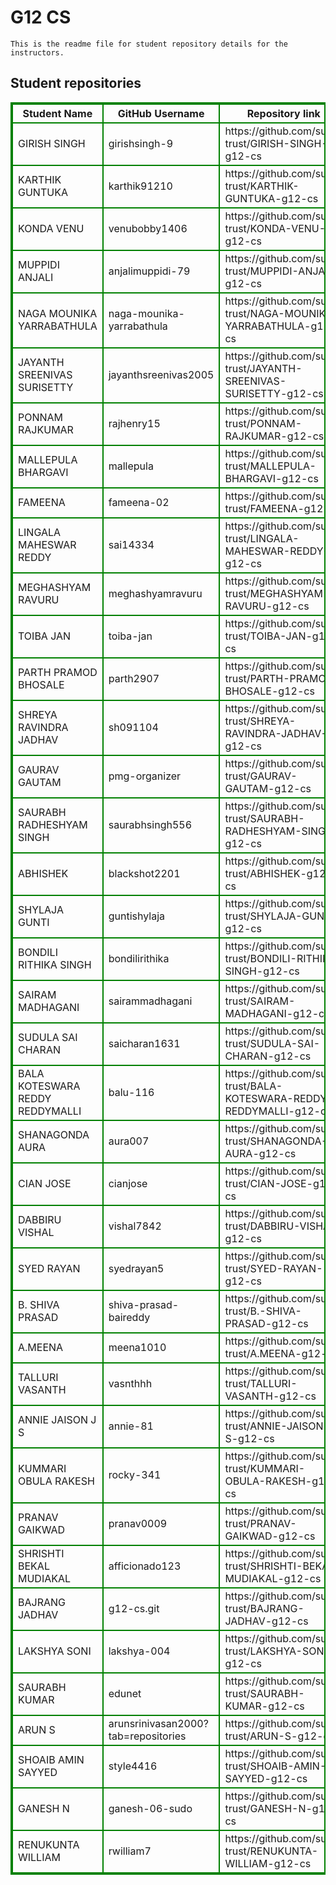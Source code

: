 # G12 CS
    This is the readme file for student repository details for the instructors.
## Student repositories 
<table style="border : 2px solid green; width:100%;">
<tr >
<th style="border : 2px solid green;">Student Name</th>
<th style="border : 2px solid green;">GitHub Username</th>
<th style="border : 2px solid green;">Repository link</th>
</tr>
<tr style="border : 2px solid green;">
<td style="border : 2px solid green;">GIRISH SINGH</td> 

<td style="border : 2px solid green;">girishsingh-9</td> 

<td style="border : 2px solid green;">https://github.com/sure-trust/GIRISH-SINGH-g12-cs</td> 
</tr>

<tr style="border : 2px solid green;">
<td style="border : 2px solid green;">KARTHIK GUNTUKA</td> 

<td style="border : 2px solid green;">karthik91210</td> 

<td style="border : 2px solid green;">https://github.com/sure-trust/KARTHIK-GUNTUKA-g12-cs</td> 
</tr>

<tr style="border : 2px solid green;">
<td style="border : 2px solid green;">KONDA VENU</td> 

<td style="border : 2px solid green;">venubobby1406</td> 

<td style="border : 2px solid green;">https://github.com/sure-trust/KONDA-VENU-g12-cs</td> 
</tr>

<tr style="border : 2px solid green;">
<td style="border : 2px solid green;">MUPPIDI ANJALI</td> 

<td style="border : 2px solid green;">anjalimuppidi-79</td> 

<td style="border : 2px solid green;">https://github.com/sure-trust/MUPPIDI-ANJALI-g12-cs</td> 
</tr>

<tr style="border : 2px solid green;">
<td style="border : 2px solid green;">NAGA MOUNIKA YARRABATHULA</td> 

<td style="border : 2px solid green;">naga-mounika-yarrabathula</td> 

<td style="border : 2px solid green;">https://github.com/sure-trust/NAGA-MOUNIKA-YARRABATHULA-g12-cs</td> 
</tr>

<tr style="border : 2px solid green;">
<td style="border : 2px solid green;">JAYANTH SREENIVAS SURISETTY</td> 

<td style="border : 2px solid green;">jayanthsreenivas2005</td> 

<td style="border : 2px solid green;">https://github.com/sure-trust/JAYANTH-SREENIVAS-SURISETTY-g12-cs</td> 
</tr>

<tr style="border : 2px solid green;">
<td style="border : 2px solid green;">PONNAM RAJKUMAR</td> 

<td style="border : 2px solid green;">rajhenry15</td> 

<td style="border : 2px solid green;">https://github.com/sure-trust/PONNAM-RAJKUMAR-g12-cs</td> 
</tr>

<tr style="border : 2px solid green;">
<td style="border : 2px solid green;">MALLEPULA BHARGAVI</td> 

<td style="border : 2px solid green;">mallepula</td> 

<td style="border : 2px solid green;">https://github.com/sure-trust/MALLEPULA-BHARGAVI-g12-cs</td> 
</tr>

<tr style="border : 2px solid green;">
<td style="border : 2px solid green;">FAMEENA</td> 

<td style="border : 2px solid green;">fameena-02</td> 

<td style="border : 2px solid green;">https://github.com/sure-trust/FAMEENA-g12-cs</td> 
</tr>

<tr style="border : 2px solid green;">
<td style="border : 2px solid green;">LINGALA MAHESWAR REDDY</td> 

<td style="border : 2px solid green;">sai14334</td> 

<td style="border : 2px solid green;">https://github.com/sure-trust/LINGALA-MAHESWAR-REDDY-g12-cs</td> 
</tr>

<tr style="border : 2px solid green;">
<td style="border : 2px solid green;">MEGHASHYAM RAVURU</td> 

<td style="border : 2px solid green;">meghashyamravuru</td> 

<td style="border : 2px solid green;">https://github.com/sure-trust/MEGHASHYAM-RAVURU-g12-cs</td> 
</tr>

<tr style="border : 2px solid green;">
<td style="border : 2px solid green;">TOIBA JAN</td> 

<td style="border : 2px solid green;">toiba-jan</td> 

<td style="border : 2px solid green;">https://github.com/sure-trust/TOIBA-JAN-g12-cs</td> 
</tr>

<tr style="border : 2px solid green;">
<td style="border : 2px solid green;">PARTH PRAMOD BHOSALE</td> 

<td style="border : 2px solid green;">parth2907</td> 

<td style="border : 2px solid green;">https://github.com/sure-trust/PARTH-PRAMOD-BHOSALE-g12-cs</td> 
</tr>

<tr style="border : 2px solid green;">
<td style="border : 2px solid green;">SHREYA RAVINDRA JADHAV</td> 

<td style="border : 2px solid green;">sh091104</td> 

<td style="border : 2px solid green;">https://github.com/sure-trust/SHREYA-RAVINDRA-JADHAV-g12-cs</td> 
</tr>

<tr style="border : 2px solid green;">
<td style="border : 2px solid green;">GAURAV GAUTAM</td> 

<td style="border : 2px solid green;">pmg-organizer</td> 

<td style="border : 2px solid green;">https://github.com/sure-trust/GAURAV-GAUTAM-g12-cs</td> 
</tr>

<tr style="border : 2px solid green;">
<td style="border : 2px solid green;">SAURABH RADHESHYAM SINGH</td> 

<td style="border : 2px solid green;">saurabhsingh556</td> 

<td style="border : 2px solid green;">https://github.com/sure-trust/SAURABH-RADHESHYAM-SINGH-g12-cs</td> 
</tr>

<tr style="border : 2px solid green;">
<td style="border : 2px solid green;">ABHISHEK</td> 

<td style="border : 2px solid green;">blackshot2201</td> 

<td style="border : 2px solid green;">https://github.com/sure-trust/ABHISHEK-g12-cs</td> 
</tr>

<tr style="border : 2px solid green;">
<td style="border : 2px solid green;">SHYLAJA GUNTI</td> 

<td style="border : 2px solid green;">guntishylaja</td> 

<td style="border : 2px solid green;">https://github.com/sure-trust/SHYLAJA-GUNTI-g12-cs</td> 
</tr>

<tr style="border : 2px solid green;">
<td style="border : 2px solid green;">BONDILI RITHIKA SINGH</td> 

<td style="border : 2px solid green;">bondilirithika</td> 

<td style="border : 2px solid green;">https://github.com/sure-trust/BONDILI-RITHIKA-SINGH-g12-cs</td> 
</tr>

<tr style="border : 2px solid green;">
<td style="border : 2px solid green;">SAIRAM MADHAGANI</td> 

<td style="border : 2px solid green;">sairammadhagani</td> 

<td style="border : 2px solid green;">https://github.com/sure-trust/SAIRAM-MADHAGANI-g12-cs</td> 
</tr>

<tr style="border : 2px solid green;">
<td style="border : 2px solid green;">SUDULA SAI CHARAN</td> 

<td style="border : 2px solid green;">saicharan1631</td> 

<td style="border : 2px solid green;">https://github.com/sure-trust/SUDULA-SAI-CHARAN-g12-cs</td> 
</tr>

<tr style="border : 2px solid green;">
<td style="border : 2px solid green;">BALA KOTESWARA REDDY REDDYMALLI</td> 

<td style="border : 2px solid green;">balu-116</td> 

<td style="border : 2px solid green;">https://github.com/sure-trust/BALA-KOTESWARA-REDDY-REDDYMALLI-g12-cs</td> 
</tr>

<tr style="border : 2px solid green;">
<td style="border : 2px solid green;">SHANAGONDA AURA</td> 

<td style="border : 2px solid green;">aura007</td> 

<td style="border : 2px solid green;">https://github.com/sure-trust/SHANAGONDA-AURA-g12-cs</td> 
</tr>

<tr style="border : 2px solid green;">
<td style="border : 2px solid green;">CIAN JOSE</td> 

<td style="border : 2px solid green;">cianjose</td> 

<td style="border : 2px solid green;">https://github.com/sure-trust/CIAN-JOSE-g12-cs</td> 
</tr>

<tr style="border : 2px solid green;">
<td style="border : 2px solid green;">DABBIRU VISHAL</td> 

<td style="border : 2px solid green;">vishal7842</td> 

<td style="border : 2px solid green;">https://github.com/sure-trust/DABBIRU-VISHAL-g12-cs</td> 
</tr>

<tr style="border : 2px solid green;">
<td style="border : 2px solid green;">SYED RAYAN</td> 

<td style="border : 2px solid green;">syedrayan5</td> 

<td style="border : 2px solid green;">https://github.com/sure-trust/SYED-RAYAN-g12-cs</td> 
</tr>

<tr style="border : 2px solid green;">
<td style="border : 2px solid green;">B. SHIVA PRASAD</td> 

<td style="border : 2px solid green;">shiva-prasad-baireddy</td> 

<td style="border : 2px solid green;">https://github.com/sure-trust/B.-SHIVA-PRASAD-g12-cs</td> 
</tr>

<tr style="border : 2px solid green;">
<td style="border : 2px solid green;">A.MEENA</td> 

<td style="border : 2px solid green;">meena1010</td> 

<td style="border : 2px solid green;">https://github.com/sure-trust/A.MEENA-g12-cs</td> 
</tr>

<tr style="border : 2px solid green;">
<td style="border : 2px solid green;">TALLURI VASANTH</td> 

<td style="border : 2px solid green;">vasnthhh</td> 

<td style="border : 2px solid green;">https://github.com/sure-trust/TALLURI-VASANTH-g12-cs</td> 
</tr>

<tr style="border : 2px solid green;">
<td style="border : 2px solid green;">ANNIE JAISON J S</td> 

<td style="border : 2px solid green;">annie-81</td> 

<td style="border : 2px solid green;">https://github.com/sure-trust/ANNIE-JAISON-J-S-g12-cs</td> 
</tr>

<tr style="border : 2px solid green;">
<td style="border : 2px solid green;">KUMMARI OBULA RAKESH</td> 

<td style="border : 2px solid green;">rocky-341</td> 

<td style="border : 2px solid green;">https://github.com/sure-trust/KUMMARI-OBULA-RAKESH-g12-cs</td> 
</tr>

<tr style="border : 2px solid green;">
<td style="border : 2px solid green;">PRANAV GAIKWAD</td> 

<td style="border : 2px solid green;">pranav0009</td> 

<td style="border : 2px solid green;">https://github.com/sure-trust/PRANAV-GAIKWAD-g12-cs</td> 
</tr>

<tr style="border : 2px solid green;">
<td style="border : 2px solid green;">SHRISHTI BEKAL MUDIAKAL</td> 

<td style="border : 2px solid green;">afficionado123</td> 

<td style="border : 2px solid green;">https://github.com/sure-trust/SHRISHTI-BEKAL-MUDIAKAL-g12-cs</td> 
</tr>

<tr style="border : 2px solid green;">
<td style="border : 2px solid green;">BAJRANG JADHAV</td> 

<td style="border : 2px solid green;">g12-cs.git</td> 

<td style="border : 2px solid green;">https://github.com/sure-trust/BAJRANG-JADHAV-g12-cs</td> 
</tr>

<tr style="border : 2px solid green;">
<td style="border : 2px solid green;">LAKSHYA SONI</td> 

<td style="border : 2px solid green;">lakshya-004</td> 

<td style="border : 2px solid green;">https://github.com/sure-trust/LAKSHYA-SONI-g12-cs</td> 
</tr>

<tr style="border : 2px solid green;">
<td style="border : 2px solid green;">SAURABH KUMAR</td> 

<td style="border : 2px solid green;">edunet</td> 

<td style="border : 2px solid green;">https://github.com/sure-trust/SAURABH-KUMAR-g12-cs</td> 
</tr>

<tr style="border : 2px solid green;">
<td style="border : 2px solid green;">ARUN S</td> 

<td style="border : 2px solid green;">arunsrinivasan2000?tab=repositories</td> 

<td style="border : 2px solid green;">https://github.com/sure-trust/ARUN-S-g12-cs</td> 
</tr>

<tr style="border : 2px solid green;">
<td style="border : 2px solid green;">SHOAIB AMIN SAYYED</td> 

<td style="border : 2px solid green;">style4416</td> 

<td style="border : 2px solid green;">https://github.com/sure-trust/SHOAIB-AMIN-SAYYED-g12-cs</td> 
</tr>

<tr style="border : 2px solid green;">
<td style="border : 2px solid green;">GANESH N</td> 

<td style="border : 2px solid green;">ganesh-06-sudo</td> 

<td style="border : 2px solid green;">https://github.com/sure-trust/GANESH-N-g12-cs</td> 
</tr>

<tr style="border : 2px solid green;">
<td style="border : 2px solid green;">RENUKUNTA WILLIAM</td> 

<td style="border : 2px solid green;">rwilliam7</td> 

<td style="border : 2px solid green;">https://github.com/sure-trust/RENUKUNTA-WILLIAM-g12-cs</td> 
</tr>
